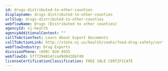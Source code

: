 ```yaml
---
id: drugs-distributed-to-other-counties
displayname: drugs-distributed-to-other-counties
urlSlug: drugs-distributed-to-other-counties
webflowName: Drugs (Distributed to other counties)
agencyId: nj-health
agencyAdditionalContext: ""
callToActionText: Learn About Export Documents
callToActionLink: http://state.nj.us/health/ceohs/food-drug-safety/cert-free-sale/
webflowIndustry: Drug Exports
divisionPhone: (609) 826-4935
webflowId: 5f772948147ced9d0d26bf40
licenseCertificationClassification: FREE SALE CERTIFICATE
---
```


